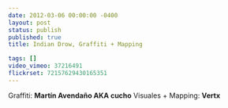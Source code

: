 ```yaml
---
date: 2012-03-06 00:00:00 -0400
layout: post
status: publish
published: true
title: Indian Drow, Graffiti + Mapping

tags: []
video_vimeo: 37216491
flickrset: 72157629430165351
---
```



Graffiti: **Martín Avendaño AKA cucho**
Visuales + Mapping: **Vertx**
